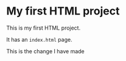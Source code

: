 # My first HTML project

This is my first HTML project.

It has an `index.html` page.

This is the change I have made 
